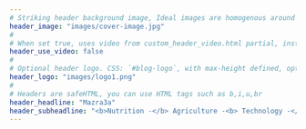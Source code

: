 ```yaml
---
# Striking header background image, Ideal images are homogenous around the centre and contrasting to the text. Non-ideal images can use `title_guard`
header_image: "images/cover-image.jpg"
#
# When set true, uses video from custom_header_video.html partial, instead of header_image
header_use_video: false
#
# Optional header logo. CSS: `#blog-logo`, with max-height defined, optimize to prevent scaling
header_logo: "images/logo1.png"
#
# Headers are safeHTML, you can use HTML tags such as b,i,u,br
header_headline: "Mazra3a"
header_subheadline: "<b>Nutrition -</b> Agriculture -<b> Technology -</b> Food Security"
---
```



